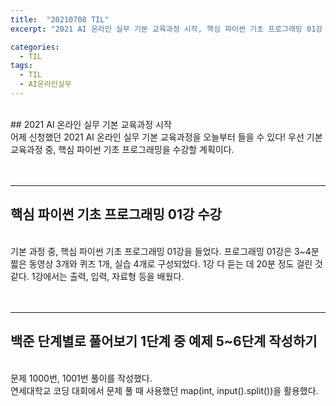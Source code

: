 ```yaml
---
title:  "20210708 TIL"
excerpt: "2021 AI 온라인 실무 기본 교육과정 시작, 핵심 파이썬 기초 프로그래밍 01강 수강, 백준 단계별로 풀어보기 1단계 중 예제 5~6단계 작성(1000번, 1001번)"

categories:
  - TIL
tags:
  - TIL
  - AI온라인실무
---
```

<br>
## 2021 AI 온라인 실무 기본 교육과정 시작
<br>
어제 신청했던 2021 AI 온라인 실무 기본 교육과정을 오늘부터 들을 수 있다!  
우선 기본 교육과정 중, 핵심 파이썬 기초 프로그래밍을 수강할 계획이다.
<br>
<br>
<br>

***

## 핵심 파이썬 기초 프로그래밍 01강 수강
<br>
기본 과정 중, 핵심 파이썬 기초 프로그래밍 01강을 들었다.  
프로그래밍 01강은 3~4분 짧은 동영상 3개와 퀴즈 1개, 실습 4개로 구성되었다. 
1강 다 듣는 데 20분 정도 걸린 것 같다. 
1강에서는 출력, 입력, 자료형 등을 배웠다.
<br>
<br>
<br>

***

## 백준 단계별로 풀어보기 1단계 중 예제 5\~6단계 작성하기
<br>
문제 1000번, 1001번 풀이를 작성했다.
<br>
연세대학교 코딩 대회에서 문제 풀 때 사용했던 map(int, input().split())을 활용했다.
